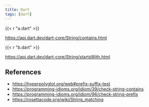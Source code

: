 ```yaml
---
title: Dart
tags: [dart]
---
```


{{< r "a.dart" >}}

<https://api.dart.dev/dart-core/String/contains.html>

{{< r "b.dart" >}}

<https://api.dart.dev/dart-core/String/startsWith.html>

## References

- <https://hyperpolyglot.org/web#prefix-suffix-test>
- <https://programming-idioms.org/idiom/39/check-string-contains>
- <https://programming-idioms.org/idiom/96/check-string-prefix>
- <https://rosettacode.org/wiki/String_matching>
